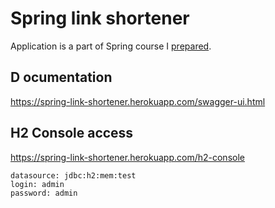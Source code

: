# Spring link shortener

Application is a part of Spring course I [prepared](https://github.com/greencashew/warsztaty-podstawy-springa).

## D    ocumentation

https://spring-link-shortener.herokuapp.com/swagger-ui.html

## H2 Console access

https://spring-link-shortener.herokuapp.com/h2-console

```
datasource: jdbc:h2:mem:test
login: admin
password: admin
```